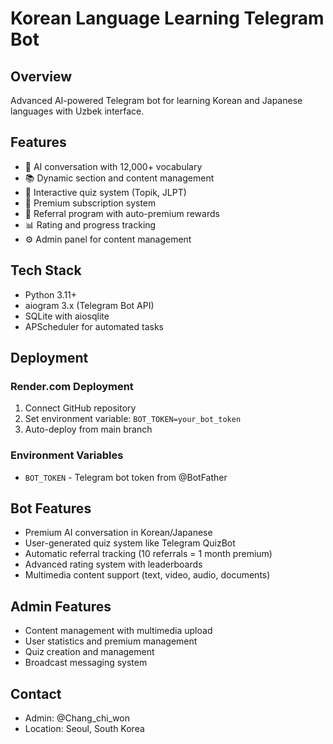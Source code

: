 # Korean Language Learning Telegram Bot

## Overview
Advanced AI-powered Telegram bot for learning Korean and Japanese languages with Uzbek interface.

## Features
- 🤖 AI conversation with 12,000+ vocabulary
- 📚 Dynamic section and content management
- 🧠 Interactive quiz system (Topik, JLPT)
- 💎 Premium subscription system
- 👥 Referral program with auto-premium rewards
- 📊 Rating and progress tracking
- ⚙️ Admin panel for content management

## Tech Stack
- Python 3.11+
- aiogram 3.x (Telegram Bot API)
- SQLite with aiosqlite
- APScheduler for automated tasks

## Deployment

### Render.com Deployment
1. Connect GitHub repository
2. Set environment variable: `BOT_TOKEN=your_bot_token`
3. Auto-deploy from main branch

### Environment Variables
- `BOT_TOKEN` - Telegram bot token from @BotFather

## Bot Features
- Premium AI conversation in Korean/Japanese
- User-generated quiz system like Telegram QuizBot
- Automatic referral tracking (10 referrals = 1 month premium)
- Advanced rating system with leaderboards
- Multimedia content support (text, video, audio, documents)

## Admin Features
- Content management with multimedia upload
- User statistics and premium management
- Quiz creation and management
- Broadcast messaging system

## Contact
- Admin: @Chang_chi_won
- Location: Seoul, South Korea